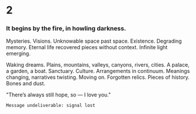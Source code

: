 # 2

### It begins by the fire, in howling darkness.

Mysteries. Visions. Unknowable space past space. Existence. Degrading memory. Eternal life recovered pieces without context. Infinite light emerging. 

Waking dreams. Plains, mountains, valleys, canyons, rivers, cities. A palace, a garden, a boat. Sanctuary. Culture. Arrangements in continuum. Meanings changing, narratives twisting. Moving on. Forgotten relics. Pieces of history. Bones and dust. 

"There’s always still hope, so — I love you."

`Message undeliverable: signal lost`